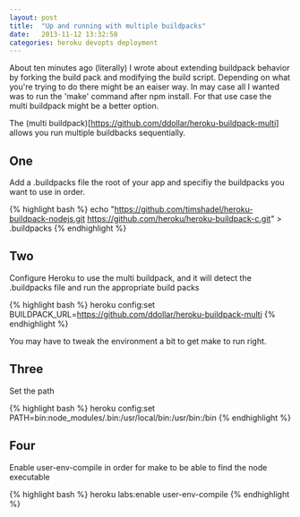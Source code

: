 ```yaml
---
layout: post
title:  "Up and running with multiple buildpacks"
date:   2013-11-12 13:32:58
categories: heroku devopts deployment
---
```


About ten minutes ago (literally) I wrote about extending buildpack behavior by forking the build pack and modifying the build script.
Depending on what you're trying to do there might be an eaiser way. In may case all I wanted was to run the 'make' command after npm install.
For that use case the multi buildpack might be a better option.

The (multi buildpack)[https://github.com/ddollar/heroku-buildpack-multi] allows you run multiple buildbacks sequentially.

## One
Add a .buildpacks file the root of your app and specifiy the buildpacks you want to use in order.

{% highlight bash %}
echo "https://github.com/timshadel/heroku-buildpack-nodejs.git
https://github.com/heroku/heroku-buildpack-c.git" > .buildpacks
{% endhighlight %}

## Two
Configure Heroku to use the multi buildpack, and it will detect the .buildpacks file and run the appropriate build packs

{% highlight bash %}
  heroku config:set BUILDPACK_URL=https://github.com/ddollar/heroku-buildpack-multi
{% endhighlight %}

You may have to tweak the environment a bit to get make to run right.

## Three
Set the path

{% highlight bash %}
  heroku config:set PATH=bin:node_modules/.bin:/usr/local/bin:/usr/bin:/bin
{% endhighlight %}

## Four
Enable user-env-compile in order for make to be able to find the node executable

{% highlight bash %}
  heroku labs:enable user-env-compile
{% endhighlight %}
